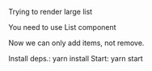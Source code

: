 Trying to render large list

You need to use List component

Now we can only add items, not remove.

Install deps.: yarn install
Start: yarn start